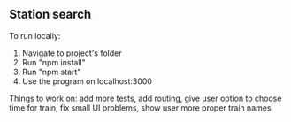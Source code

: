 <h2>Station search</h2>

To run locally: <br />
1. Navigate to project's folder<br />
2. Run "npm install"<br />
3. Run "npm start"<br />
4. Use the program on localhost:3000<br />

Things to work on: add more tests, add routing, give user option to choose time
for train, fix small UI problems, show user more proper train names
